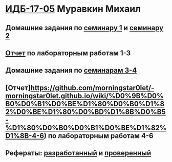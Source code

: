 #  [ИДБ-17-05](https://github.com/stankin/design-part-1/wiki/list-idb-17-05) Муравкин Михаил

## Домашние задания по [семинару 1](https://github.com/stankin/design-part-1/wiki/sem1#Ма..) и [семинару 2](https://github.com/stankin/design-part-1/wiki/sem2#Ма..)

## [Отчет](https://github.com/morningstar0let/-morningstar0let.github.io/wiki/%D0%9B%D0%B0%D0%B1%D0%BE%D1%80%D0%B0%D1%82%D0%BE%D1%80%D0%BD%D1%8B%D0%B5-%D1%80%D0%B0%D0%B1%D0%BE%D1%82%D1%8B-1-3) по лабораторным работам 1-3

## Домашние задания по [семинарам 3-4](https://github.com/morningstar0let/-morningstar0let.github.io/wiki/%D0%94%D0%B5%D0%BB%D0%BE%D0%B2%D0%B0%D1%8F-%D0%B8%D0%B3%D1%80%D0%B0)

## [Отчет]https://github.com/morningstar0let/-morningstar0let.github.io/wiki/%D0%9B%D0%B0%D0%B1%D0%BE%D1%80%D0%B0%D1%82%D0%BE%D1%80%D0%BD%D1%8B%D0%B5-%D1%80%D0%B0%D0%B1%D0%BE%D1%82%D1%8B-4-6) по лабораторным работам 4-6

## Рефераты: [разработанный](https://github.com/stankin/design-part-1/wiki/exam11-1) и [проверенный](https://github.com/stankin/design-part-1/wiki/exam03-1)
